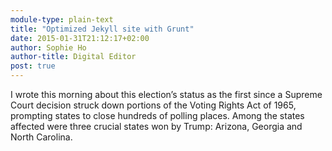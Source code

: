 ```yaml
---
module-type: plain-text
title: "Optimized Jekyll site with Grunt"
date: 2015-01-31T21:12:17+02:00
author: Sophie Ho
author-title: Digital Editor
post: true
---
```



I wrote this morning about this election’s status as the first since a Supreme Court decision struck down portions of the Voting Rights Act of 1965, prompting states to close hundreds of polling places. Among the states affected were three crucial states won by Trump: Arizona, Georgia and North Carolina.
